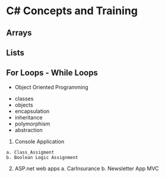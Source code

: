 # C# Concepts and Training

## Arrays
## Lists
## For Loops - While Loops
 * Object Oriented Programming
  + classes
  + objects
  + encapsulation
  + inheritance
  + polymorphism
  + abstraction

  1. Console Application

    a. Class_Assigment
    b. Boolean Logic Assignment

  2.  ASP.net web apps
     a. CarInsurance
     b. Newsletter App MVC




